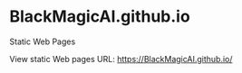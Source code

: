 # BlackMagicAI.github.io
Static Web Pages

View static Web pages URL: https://BlackMagicAI.github.io/<INSERT-HTML-PAGE-NAME-HERE>

